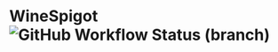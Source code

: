 WineSpigot ![GitHub Workflow Status (branch)](https://img.shields.io/github/workflow/status/PaperMC/Paper/Build%20Paper/master)
===========
